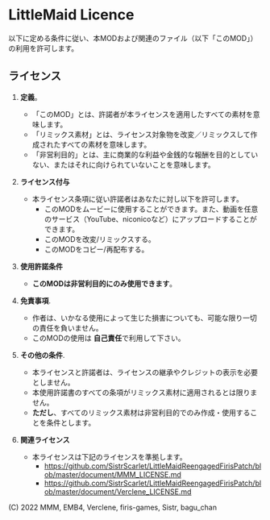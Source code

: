 # LittleMaid Licence

以下に定める条件に従い、本MODおよび関連のファイル（以下「このMOD」）の利用を許可します。  

## ライセンス  
1. **定義**。
   - 「このMOD」とは、許諾者が本ライセンスを適用したすべての素材を意味します。
   - 「リミックス素材」とは、ライセンス対象物を改変／リミックスして作成されたすべての素材を意味します。
   - 「非営利目的」とは、主に商業的な利益や金銭的な報酬を目的としていない、またはそれに向けられていないことを意味します。

2. **ライセンス付与**
   - 本ライセンス条項に従い許諾者はあなたに対し以下を許可します。
     - このMODをムービーに使用することができます。また、動画を任意のサービス（YouTube、niconicoなど）にアップロードすることができます。
     - このMODを改変/リミックスする。
     - このMODをコピー/再配布する。

3. **使用許諾条件**
   - **このMODは非営利目的にのみ使用できます**。

4. **免責事項**. 
   - 作者は、いかなる使用によって生じた損害についても、可能な限り一切の責任を負いません。
   - このMODの使用は **自己責任**で利用して下さい。

5. **その他の条件**.
   - 本ライセンスと許諾者は、ライセンスの継承やクレジットの表示を必要としません。
   - 本使用許諾書のすべての条項がリミックス素材に適用されるとは限りません。
   - **ただし**、すべてのリミックス素材は非営利目的でのみ作成・使用することを条件とします。
   
6. **関連ライセンス**
   - 本ライセンスは下記のライセンスを準拠します。
     - https://github.com/SistrScarlet/LittleMaidReengagedFirisPatch/blob/master/document/MMM_LICENSE.md  
     - https://github.com/SistrScarlet/LittleMaidReengagedFirisPatch/blob/master/document/Verclene_LICENSE.md 
  
(C) 2022 MMM, EMB4, Verclene, firis-games, Sistr, bagu_chan
